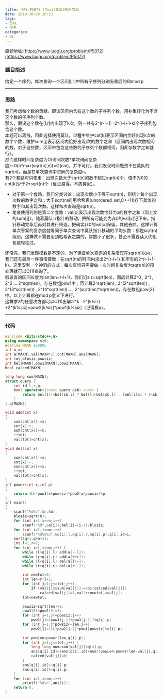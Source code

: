 ```yaml
---
title: 洛谷:P5072 [Ynoi2015]盼君勿忘
date: 2019-10-08 20:13
tags:
- 分块
- 哈希
categories: 
- OI
---
```

原题地址:[https://www.luogu.org/problem/P5072](https://www.luogu.org/problem/P5072)  
### 题目简述  
给定一个序列，每次查询一个区间[l,r]中所有子序列分别去重后的和mod p

---

### 思路  
我们考虑每个数的贡献。即该区间内含有这个数的子序列个数。用补集转化为不含这个数的子序列个数。  
那么，假设这个数在[l,r]内出现了k次，则一共有2^(r-l+1) -2^(r-l+1-k)个子序列包含这个数。  
本题可以离线，因此选择使用莫队，过程中维护cnt[k]表示区间内恰好出现k次的数字个数，维护sum[j]表示区间内恰好出现j次的数字之和（区间内出现次数相同的数，对于这些数，区间中包含这些数的子序列个数都相同，因此存数字之和就行）。  
然而这样时间复杂度为O(询问次数\*单次询问复杂度)=O(n\*max(sqrt(n),n))=O(nm)，并不可行。我们发现时间瓶颈不在莫队的sqrt(n)，而是在单次查询中求解的复杂度n。  
有2个套路可供使用：出现次数大于sqrt(n)的数不超过sqrt(n)个，值不为0的cnt[k]少于2\*sqrt(n)个（反证易得，本质类似）。 
- 对于第一个套路，我们分类讨论：出现次数小于等于sqrt(n)，则统计每个出现次数的数字之和；大于sqrt(n)的用哈希表(unordered_set,C++11)存下具体的数字和其出现次数。这样每次查询是sqrt(n)。  
- 笔者使用的则是第二个套路：val[x]表示出现次数恰好为x的数字之和（同上文的sum[j]）。随着莫队l,r指针的移动，把所有可能变为非0的val[x]记下来，指针移动完毕后再对其进行筛选，把确实非0的val[x]保留，其他去除。这样计算单次答案的复杂度就等同于单次查询中莫队指针移动的平均步数：都是sqrt(n)级别。这样做不需要用到哈希表之类的，常数小了很多，甚至不需要读入优化也能轻松过。  

还没完。我们发现模数是不定的，为了保证单次查询的复杂度压在sqrt(n)以内，我们还有最后一件事情要做：在sqrt(n)的时间内求出2^(r-l+1) 和所有的2^(r-l+1-k)。这里安利一个神奇的方式：每次查询只需要做一次时间复杂度为sqrt(n)的预处理就可以O(1)查询了。  
假设查询区间长度为len(len=r-l+1)，我们记siz=sqrt(len)，而后计算2^0 , 2^1 , 2^2 ... 2^sqrt(len)，存在数组pow1中；再计算2^sqrt(len) , 2^(2\*sqrt(len)) , 2^(3\*sqrt(len)) , 2^(4\*sqrt(len))... , 2^(sqrt(len)\*sqrt(len))，存在数组pow[2]中。以上计算都在mod p意义下进行。  
这样求2的任意次方都可以O(1)出解:2^k =2^(k/siz) *2^(k%siz)=pow2[k/siz]\*pow1[k%siz]（记得模p）。

---

### 代码  
```cpp
#include <bits/stdc++.h>
using namespace std;
#define MAXN 100005 
int n,m;
int a[MAXN],val[MAXN*2],cnt[MAXN],ans[MAXN];
int tot,blosiz,powsiz;
int bel[MAXN],pow1[MAXN],pow2[MAXN];
bool calced[MAXN];

long long sum[MAXN];
struct query {
	int id,l,r,p;
	bool operator<(const query &sb) const {
		return bel[l]!=bel[sb.l] ? bel[l]<bel[sb.l] : (bel[l]&1 ? r<sb.r : r>sb.r);
	}
} q[MAXN];

void add(int x) 
{
	sum[cnt[x]]-=x;
	cnt[x]++;
	sum[cnt[x]]+=x;
	++tot;
	val[tot]=cnt[x];
}
void del(int x) 
{
	sum[cnt[x]]-=x;
	cnt[x]--;
	sum[cnt[x]]+=x;
	++tot;
	val[tot]=cnt[x];
}
int power(int x,int p)
{
	return 1LL*pow1[x%powsiz]*pow2[x/powsiz]%p;
}
int main() 
{
	scanf("%d%d",&n,&m);
	blosiz=sqrt(n);
	for (int i=1;i<=n;i++) 
		scanf("%d",&a[i]),bel[i]=(i-1)/blosiz;
	for (int i=1;i<=m;i++) 
		scanf("%d%d%d",&q[i].l,&q[i].r,&q[i].p),q[i].id=i;
	sort(q+1,q+m+1);
	int l=1,r=0;
	for (int i=1;i<=m;i++) {
        while (l>q[i].l) add(a[--l]);
        while (r<q[i].r) add(a[++r]);
        while (l<q[i].l) del(a[l++]);
        while (r>q[i].r) del(a[r--]);
        
		int newtot=0;
		int len=r-l+1;
		for (int j=1;j<=tot;j++) 
			if (val[j]&&sum[val[j]]!=0&&!calced[val[j]]) 
				calced[val[j]]=1,val[++newtot]=val[j];
		tot=newtot;
		
		powsiz=sqrt(len)+1;
		pow1[0]=pow2[0]=1;
		for (int j=1;j<=powsiz;j++) 
			pow1[j]=(pow1[j-1]+pow1[j-1])%q[i].p;
		for (int j=1;j*powsiz<=len;j++) 
			pow2[j]=1LL*pow2[j-1]*pow1[powsiz]%q[i].p;
			
		int powLen=power(len,q[i].p);
		for (int j=1;j<=tot;j++) {
			long long num=sum[val[j]]%q[i].p;
			ans[q[i].id]=(ans[q[i].id]+num*(powLen-power(len-val[j],q[i].p)))%q[i].p;
			calced[val[j]]=0;
		}
		ans[q[i].id]+=q[i].p;
		ans[q[i].id]%=q[i].p;
	}
	for (int i=1;i<=m;i++) 
		printf("%d\n",ans[i]);
	return 0;
}
```